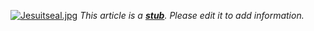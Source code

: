[![Jesuitseal.jpg](images/b/bd/Jesuitseal.jpg)](http://www.theopedia.com/File:Jesuitseal.jpg)
*This article is a **[stub](http://www.theopedia.com/Category:Theopedia_stubs "Category:Theopedia stubs")**. Please edit it to add information.*


